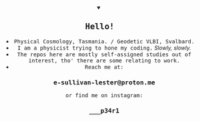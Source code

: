 <details open align="center">
<summary>
<h2><samp>Hello!</samp></h2>
</summary>
<ul>
    <li><samp>Physical Cosmology, Tasmania. / Geodetic VLBI, Svalbard.</samp></li>
    <li><samp>I am a physicist trying to hone my coding.</samp> <em>Slowly, slowly.</em></li>
    <li><samp>The repos here are mostly self-assigned studies out of interest, tho' there are some relating to work.</samp> </li>
    <li><samp>Reach me at: <h3><samp>e-sullivan-lester@proton.me</samp></h3> or find me on instagram: <h3><samp>___p34r1</samp></h3></samp></li>
</ul>
</details>






<!--
**e-s-l/e-s-l** is a ✨ _special_ ✨ repository because its `README.md` (this file) appears on your GitHub profile.

Here are some ideas to get you started:

- 🔭 I’m currently working on ...
- 🌱 I’m currently learning ...
- 👯 I’m looking to collaborate on ...
- 🤔 I’m looking for help with ...
- 💬 Ask me about ...
- 📫 How to reach me: ...
- 😄 Pronouns: ...
- ⚡ Fun fact: ...
-->
